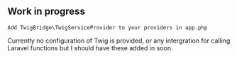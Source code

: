 Work in progress
----------------

```
Add TwigBridge\TwigServiceProvider to your providers in app.php
```

Currently no configuration of Twig is provided, or any intergration for calling Laravel functions 
but I should have these added in soon.